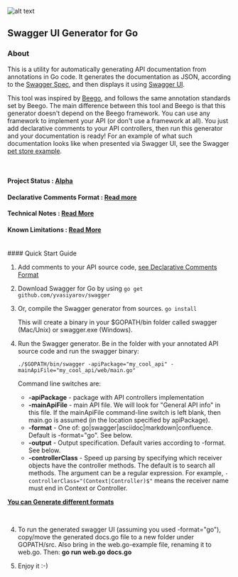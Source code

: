 
![alt text]( https://s3.amazonaws.com/tw-chat/attach/579528d6e2f2c2aebfe7f957e4572ca0/1.png  "Logo Title Text 1")


## Swagger UI Generator for Go



### About

This is a utility for automatically generating API documentation from annotations in Go code. It generates the documentation as JSON, according to the [Swagger Spec](https://github.com/wordnik/swagger-spec), and then displays it using [Swagger UI](https://github.com/swagger-api/swagger-ui).

This tool was inspired by [Beego](http://beego.me/docs/advantage/docs.md), and follows the same annotation standards set by Beego.
The main difference between this tool and Beego is that this generator doesn't depend on the Beego framework. You can use any framework to implement your API (or don't use a framework at all). You just add declarative comments to your API controllers, then run this generator and your documentation is ready! For an example of what such documentation looks like when presented via Swagger UI, see the Swagger [pet store example](http://petstore.swagger.wordnik.com/).

<br>


#### Project Status : [Alpha](https://github.com/yvasiyarov/swagger/wiki/Declarative-Comments-Format)
#### Declarative Comments Format : [Read more ](https://github.com/yvasiyarov/swagger/wiki/Declarative-Comments-Format)
#### Technical Notes : [Read More ](https://github.com/yvasiyarov/swagger/wiki/Technical-Notes)
#### Known Limitations : [Read More ](https://github.com/yvasiyarov/swagger/wiki/Known-Limitations)

<br />
#### Quick Start Guide


1. Add comments to your API source code, [see Declarative Comments Format ](https://github.com/yvasiyarov/swagger/wiki/Declarative-Comments-Format)

2. Download Swagger for Go by using ````go get github.com/yvasiyarov/swagger````

3. Or, compile the Swagger generator from sources.
    `go install`

    This will create a binary in your $GOPATH/bin folder called swagger (Mac/Unix) or swagger.exe (Windows).

3. Run the Swagger generator.
    Be in the folder with your annotated API source code and run the swagger binary:

    `./$GOPATH/bin/swagger -apiPackage="my_cool_api" -mainApiFile="my_cool_api/web/main.go"`

    Command line switches are:
    * **-apiPackage**  - package with API controllers implementation
    * **-mainApiFile** - main API file. We will look for "General API info" in this file. If the mainApiFile command-line switch is left blank, then main.go is assumed (in the location specified by apiPackage).
    * **-format**       - One of: go|swagger|asciidoc|markdown|confluence. Default is -format="go". See below.
    * **-output**       - Output specification. Default varies according to -format. See below.
    * **-controllerClass**  - Speed up parsing by specifying which receiver objects have the controller methods. The default is to search all methods. The argument can be a regular expression. For example, `-controllerClass="(Context|Controller)$"` means the receiver name must end in Context or Controller.

 [**You can Generate different formats** ](https://github.com/yvasiyarov/swagger/wiki/Generate-Different-Formats)

   <br>

4. To run the generated swagger UI (assuming you used -format="go"), copy/move the generated docs.go file to a new folder under GOPATH/src. Also bring in the web.go-example file, renaming it to web.go. Then: **go run web.go docs.go**

5. Enjoy it :-)
